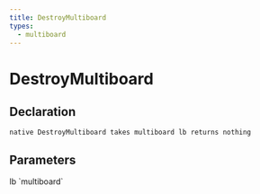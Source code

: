```yaml
---
title: DestroyMultiboard
types:
  - multiboard
---
```


# DestroyMultiboard

## Declaration

```
native DestroyMultiboard takes multiboard lb returns nothing
```

## Parameters
<dl>
  <dt>lb `multiboard`</dt>
  <dd></dd>
</dl>